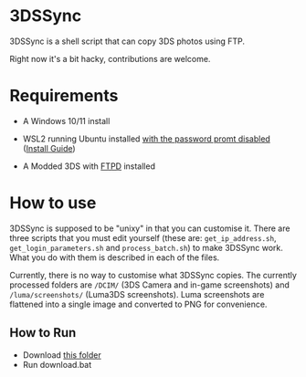 # 3DSSync
3DSSync is a shell script that can copy 3DS photos using FTP.

Right now it's a bit hacky, contributions are welcome.

# Requirements
- A Windows 10/11 install

- WSL2 running Ubuntu installed [with the password promt disabled](https://www.youtube.com/watch?v=a2sDIbBO8Tw) ([Install Guide](https://learn.microsoft.com/en-us/windows/wsl/install-manual#step-4---download-the-linux-kernel-update-package))

- A Modded 3DS with [FTPD](https://github.com/mtheall/ftpd) installed

# How to use
3DSSync is supposed to be "unixy" in that you can customise it. There are three scripts that you must edit yourself (these are: `get_ip_address.sh`, `get_login_parameters.sh` and `process_batch.sh`) to make 3DSSync work. What you do with them is described in each of the files.

Currently, there is no way to customise what 3DSSync copies. The currently processed folders are `/DCIM/` (3DS Camera and in-game screenshots) and `/luma/screenshots/` (Luma3DS screenshots). Luma screenshots are flattened into a single image and converted to PNG for convenience.

## How to Run
- Download [this folder](https://github.com/xtomasnemec/3DSSync/tree/master/scripts)
- Run download.bat